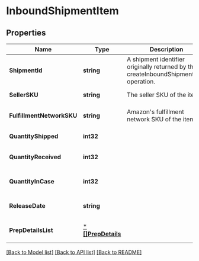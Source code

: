 # InboundShipmentItem

## Properties
Name | Type | Description | Notes
------------ | ------------- | ------------- | -------------
**ShipmentId** | **string** | A shipment identifier originally returned by the createInboundShipmentPlan operation. | [optional] [default to null]
**SellerSKU** | **string** | The seller SKU of the item. | [default to null]
**FulfillmentNetworkSKU** | **string** | Amazon&#x27;s fulfillment network SKU of the item. | [optional] [default to null]
**QuantityShipped** | **int32** |  | [default to null]
**QuantityReceived** | **int32** |  | [optional] [default to null]
**QuantityInCase** | **int32** |  | [optional] [default to null]
**ReleaseDate** | **string** |  | [optional] [default to null]
**PrepDetailsList** | [***[]PrepDetails**](array.md) |  | [optional] [default to null]

[[Back to Model list]](../README.md#documentation-for-models) [[Back to API list]](../README.md#documentation-for-api-endpoints) [[Back to README]](../README.md)


